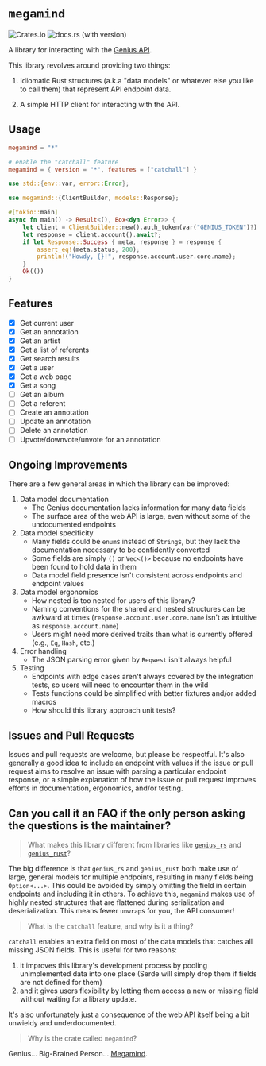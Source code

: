 # `megamind`

![Crates.io](https://img.shields.io/crates/v/megamind?logo=rust)
 ![docs.rs (with version)](https://img.shields.io/docsrs/megamind/latest?logo=docsdotrs)

A library for interacting with the [Genius API](https://docs.genius.com).

This library revolves around providing two things:

1. Idiomatic Rust structures (a.k.a "data models" or whatever else you like to call them) that represent API endpoint data.

2. A simple HTTP client for interacting with the API.

## Usage

```toml
megamind = "*"

# enable the "catchall" feature
megamind = { version = "*", features = ["catchall"] }
```

```rust
use std::{env::var, error::Error};

use megamind::{ClientBuilder, models::Response};

#[tokio::main]
async fn main() -> Result<(), Box<dyn Error>> {
    let client = ClientBuilder::new().auth_token(var("GENIUS_TOKEN")?).build()?;
    let response = client.account().await?;
    if let Response::Success { meta, response } = response {
        assert_eq!(meta.status, 200);
        println!("Howdy, {}!", response.account.user.core.name);
    }
    Ok(())
}
```

## Features

- [X] Get current user
- [X] Get an annotation
- [X] Get an artist
- [X] Get a list of referents
- [X] Get search results
- [X] Get a user
- [X] Get a web page
- [X] Get a song
- [ ] Get an album
- [ ] Get a referent
- [ ] Create an annotation
- [ ] Update an annotation
- [ ] Delete an annotation
- [ ] Upvote/downvote/unvote for an annotation

## Ongoing Improvements

There are a few general areas in which the library can be improved:

1. Data model documentation
    - The Genius documentation lacks information for many data fields
    - The surface area of the web API is large, even without some of the undocumented endpoints
2. Data model specificity
    - Many fields could be `enum`s instead of `String`s, but they lack the documentation necessary to be confidently converted
    - Some fields are simply `()` or `Vec<()>` because no endpoints have been found to hold data in them
    - Data model field presence isn't consistent across endpoints and endpoint values
3. Data model ergonomics
    - How nested is too nested for users of this library?
    - Naming conventions for the shared and nested structures can be awkward at times (`response.account.user.core.name` isn't as intuitive as `response.account.name`)
    - Users might need more derived traits than what is currently offered (e.g., `Eq`, `Hash`, etc.)
4. Error handling
    - The JSON parsing error given by `Reqwest` isn't always helpful
5. Testing
    - Endpoints with edge cases aren't always covered by the integration tests, so users will need to encounter them in the wild
    - Tests functions could be simplified with better fixtures and/or added macros
    - How should this library approach unit tests?

## Issues and Pull Requests

Issues and pull requests are welcome, but please be respectful. It's also generally a good idea to include an endpoint with values if the issue or pull request aims to resolve an issue with parsing a particular endpoint response, or a simple explanation of how the issue or pull request improves efforts in documentation, ergonomics, and/or testing.

## Can you call it an FAQ if the only person asking the questions is the maintainer?

> What makes this library different from libraries like
> [`genius_rs`](https://github.com/alt-art/genius-rs) and [`genius_rust`](https://github.com/tsirysndr/genius-rust)?

The big difference is that `genius_rs` and `genius_rust` both make use of large, general models for multiple endpoints, resulting in many fields being `Option<...>`. This could be avoided by simply omitting the field in certain endpoints and including it in others. To achieve this, `megamind` makes use of highly nested structures that are flattened during serialization and deserialization. This means fewer `unwrap`s for you, the API consumer!

> What is the `catchall` feature, and why is it a thing?

`catchall` enables an extra field on most of the data models that catches all missing JSON fields. This is useful for two reasons:

1. it improves this library's development process by pooling unimplemented data into one place (Serde will simply drop them if fields are not defined for them)
2. and it gives users flexibility by letting them access a new or missing field without waiting for a library update.

It's also unfortunately just a consequence of the web API itself being a bit unwieldy and underdocumented.

> Why is the crate called `megamind`?

Genius... Big-Brained Person... [Megamind](https://en.wikipedia.org/wiki/Megamind).
